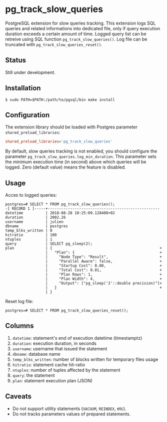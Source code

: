 # pg_track_slow_queries

PostgreSQL extension for slow queries tracking. This extension logs SQL queries and related informations into dedicated file, only if query execution duration exceeds a certain amount of time. Logged query list can be retreive using SQL function `pg_track_slow_queries()`. Log file can be truncated with `pg_track_slow_queries_reset()`.

## Status

Still under development.

## Installation

```console
$ sudo PATH=$PATH:/path/to/pgsql/bin make install
```

## Configuration

The extension library should be loaded with Postgres parameter `shared_preload_libraries`:
```ini
shared_preload_libraries='pg_track_slow_queries'
```

By default, slow queries tracking is not enabled, you should configure the parameter `pg_track_slow_queries.log_min_duration`. This parameter sets the minimum execution time (in second) above which queries will be logged. Zero (default value) means the feature is disabled.

## Usage

Acces to logged queries:

```console
postgres=# SELECT * FROM pg_track_slow_queries();
-[ RECORD 1 ]-----+--------------------------------------------------
datetime          | 2018-08-28 10:25:09.128408+02
duration          | 2002.26
username          | julien
dbname            | postgres
temp_blks_written | 0
hitratio          | 100
ntuples           | 1
query             | SELECT pg_sleep(2);
plan              | {                                                +
                  |   "Plan": {                                      +
                  |     "Node Type": "Result",                       +
                  |     "Parallel Aware": false,                     +
                  |     "Startup Cost": 0.00,                        +
                  |     "Total Cost": 0.01,                          +
                  |     "Plan Rows": 1,                              +
                  |     "Plan Width": 4,                             +
                  |     "Output": ["pg_sleep('2'::double precision)"]+
                  |   }                                              +
                  | }
```

Reset log file:

```console
postgres=# SELECT * FROM pg_track_slow_queries_reset();
```

## Columns

 1. `datetime`: statement's end of execution datetime (timestamptz)
 2. `duration`: execution duration, in seconds
 3. `username`: username that issued the statement
 4. `dbname`: database name
 5. `temp_blks_written`: number of blocks written for temporary files usage
 6. `hitratio`: statement cache hit-ratio
 7. `ntuples`: number of tuples affected by the statement
 8. `query`: the statement
 9. `plan`: statement execution plan (JSON)

## Caveats

 * Do not support utility statements (`VACUUM`, `REINDEX`, etc).
 * Do not tracks parameters values of prepared statements.
